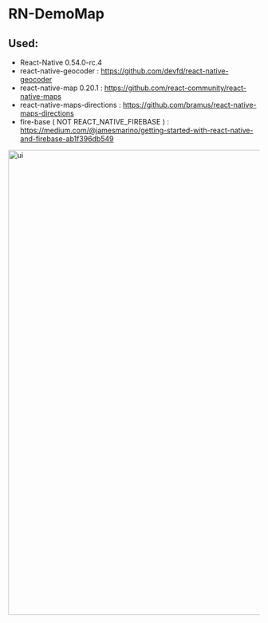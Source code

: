 # RN-DemoMap

## Used:
  - React-Native 0.54.0-rc.4      
  - react-native-geocoder : https://github.com/devfd/react-native-geocoder        
  - react-native-map 0.20.1 : https://github.com/react-community/react-native-maps    
  - react-native-maps-directions : https://github.com/bramus/react-native-maps-directions
  - fire-base ( NOT REACT_NATIVE_FIREBASE ) : https://medium.com/@jamesmarino/getting-started-with-react-native-and-firebase-ab1f396db549
<img width="933" alt="ui" src="https://user-images.githubusercontent.com/26876671/38883831-360c3488-4298-11e8-8941-d89ae3510339.png">


